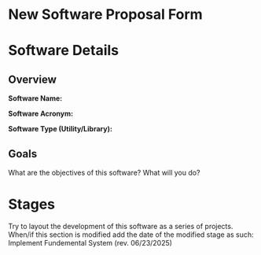 # New Software Proposal Form

# Software Details

## Overview

**Software Name:**

**Software Acronym:**

**Software Type (Utility/Library):**

## Goals
What are the objectives of this software? What will you do?

# Stages
Try to layout the development of this software as a series of projects. When/if this section is modified add the date of the modified stage as such:
Implement Fundemental System (rev. 06/23/2025)
